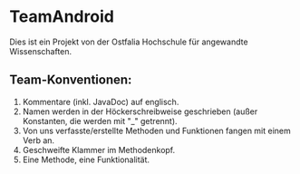# TeamAndroid
Dies ist ein Projekt von der Ostfalia Hochschule für angewandte Wissenschaften.

## Team-Konventionen:
1. Kommentare (inkl. JavaDoc) auf englisch.
2. Namen werden in der Höckerschreibweise geschrieben (außer Konstanten, die werden mit "_" getrennt).
3. Von uns verfasste/erstellte Methoden und Funktionen fangen mit einem Verb an. 
4. Geschweifte Klammer im Methodenkopf.
5. Eine Methode, eine Funktionalität.

